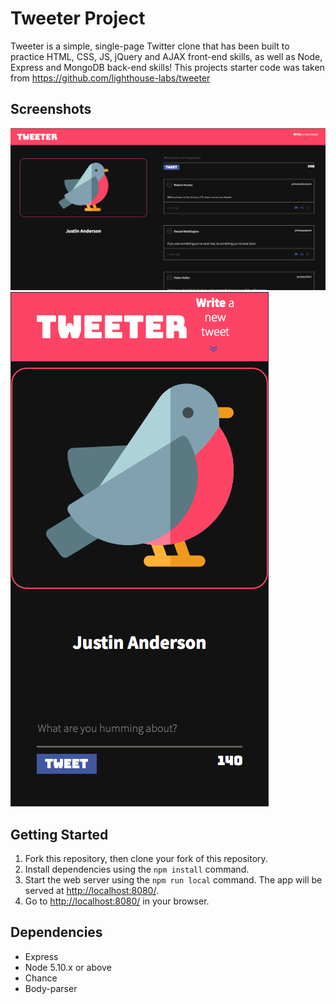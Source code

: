 # Tweeter Project

Tweeter is a simple, single-page Twitter clone that has been built to practice HTML, CSS, JS, jQuery and AJAX front-end skills, as well as Node, Express and MongoDB back-end skills! This projects starter code was taken from https://github.com/lighthouse-labs/tweeter

## Screenshots

!["Screenshot of Desktop View"](https://github.com/Janderson1924/tweeter/blob/master/docs/desktop-view.png?raw=true)
!["Screenshot of Desktop View"](https://github.com/Janderson1924/tweeter/blob/master/docs/mobile-view.png?raw=true)

## Getting Started

1. Fork this repository, then clone your fork of this repository.
2. Install dependencies using the `npm install` command.
3. Start the web server using the `npm run local` command. The app will be served at <http://localhost:8080/>.
4. Go to <http://localhost:8080/> in your browser.

## Dependencies

- Express
- Node 5.10.x or above
- Chance
- Body-parser
